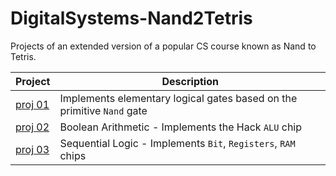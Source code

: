 # DigitalSystems-Nand2Tetris
Projects of an extended version of a popular CS course known as Nand to Tetris.


| Project | Description |
| --- | --- |
| [proj 01](https://github.com/AdirBens/DigitalSystems-Nand2Tetris/tree/main/01) | Implements elementary logical gates based on the primitive `Nand` gate |
| [proj 02](https://github.com/AdirBens/DigitalSystems-Nand2Tetris/tree/main/02) | Boolean Arithmetic - Implements the Hack `ALU` chip |
| [proj 03](https://github.com/AdirBens/DigitalSystems-Nand2Tetris/tree/main/03) | Sequential Logic - Implements `Bit`, `Registers`, `RAM` chips|
